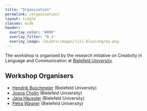 ```yaml
---
title: "Organisation"
permalink: /organisation/
layout: single
classes: wide
header:
  overlay_color: "#000"
  overlay_filter: "0.1"
  overlay_image: /assets/images/lili-blueishgrey.png
---
```


The workshop is organised by the research initiative on Creativity in Language and Communication at <a href="https://www.uni-bielefeld.de/">Bielefeld University</a>.

## Workshop Organisers

* [Hendrik Buschmeier](http://purl.org/net/hbuschme) (Bielefeld University)
* [Joana Cholin](https://ekvv.uni-bielefeld.de/pers_publ/publ/PersonDetail.jsp?personId=31634495) (Bielefeld University)
* [Jana Häussler](https://ekvv.uni-bielefeld.de/pers_publ/publ/PersonDetail.jsp?personId=145199264) (Bielefeld University)
* [Petra Wagner](https://www.uni-bielefeld.de/fakultaeten/linguistik-literaturwissenschaft/personen/petra-wagner//) (Bielefeld University)

